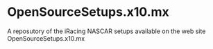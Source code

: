 # OpenSourceSetups.x10.mx
A reposutory of the iRacing NASCAR setups available on the web site OpenSourceSetups.x10.mx
